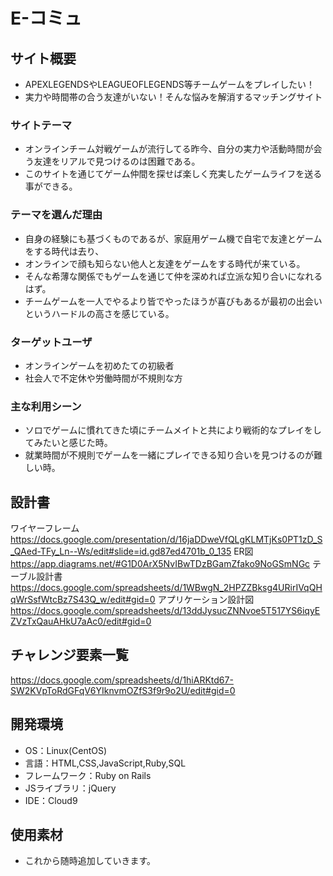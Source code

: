 # E-コミュ

## サイト概要
- APEXLEGENDSやLEAGUEOFLEGENDS等チームゲームをプレイしたい！
- 実力や時間帯の合う友達がいない！そんな悩みを解消するマッチングサイト

### サイトテーマ
- オンラインチーム対戦ゲームが流行してる昨今、自分の実力や活動時間が会う友達をリアルで見つけるのは困難である。
- このサイトを通じてゲーム仲間を探せば楽しく充実したゲームライフを送る事ができる。

### テーマを選んだ理由
- 自身の経験にも基づくものであるが、家庭用ゲーム機で自宅で友達とゲームをする時代は去り、
- オンラインで顔も知らない他人と友達をゲームをする時代が来ている。
- そんな希薄な関係でもゲームを通じて仲を深めれば立派な知り合いになれるはず。
- チームゲームを一人でやるより皆でやったほうが喜びもあるが最初の出会いというハードルの高さを感じている。

### ターゲットユーザ
- オンラインゲームを初めたての初級者
- 社会人で不定休や労働時間が不規則な方

### 主な利用シーン
- ソロでゲームに慣れてきた頃にチームメイトと共により戦術的なプレイをしてみたいと感じた時。
- 就業時間が不規則でゲームを一緒にプレイできる知り合いを見つけるのが難しい時。

## 設計書
ワイヤーフレーム
https://docs.google.com/presentation/d/16jaDDweVfQLgKLMTjKs0PT1zD_S_QAed-TFy_Ln--Ws/edit#slide=id.gd87ed4701b_0_135
ER図
https://app.diagrams.net/#G1D0ArX5NvIBwTDzBGamZfako9NoGSmNGc
テーブル設計書
https://docs.google.com/spreadsheets/d/1WBwgN_2HPZZBksg4URirIVqQHqWrSsfWtcBz7S43Q_w/edit#gid=0
アプリケーション設計図
https://docs.google.com/spreadsheets/d/13ddJysucZNNvoe5T517YS6iqyEZVzTxQauAHkU7aAc0/edit#gid=0

## チャレンジ要素一覧
<https://docs.google.com/spreadsheets/d/1hiARKtd67-SW2KVpToRdGFqV6YIknvmOZfS3f9r9o2U/edit#gid=0>

## 開発環境
- OS：Linux(CentOS)
- 言語：HTML,CSS,JavaScript,Ruby,SQL
- フレームワーク：Ruby on Rails
- JSライブラリ：jQuery
- IDE：Cloud9

## 使用素材
- これから随時追加していきます。
